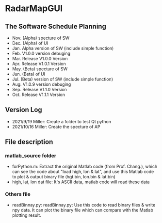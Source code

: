 # RadarMapGUI
## The Software Schedule Planning
- Nov. (Alpha) specture of SW
- Dec. (Alpha) of UI
- Jan. Alpha version of SW (include simple function)
- Feb. V1.0.0 version debuging
- Mar. Release V1.0.0 Version 
- Apr. Release V1.0.1 Version
- May. (Beta)  specture of SW
- Jun. (Beta)  of UI
- Jul. (Beta)  version of SW (include simple function)  
- Aug. V1.0.9 version debuging
- Sep. Release V1.1.0 Version
- Oct. Release V1.1.1 Version

## Version Log
- 2021/9/19 Miller: Create a folder to test Qt python
- 2021/10/16 Miller: Create the specture of AP

## File description
### matlab_source folder
* forPython.m: Extract the original Matlab code (from Prof. Chang.), which can see the code about "load high, lon & lat", and use this Matlab code to plot & output binary file (hgt.bin, lon.bin & lat.bin)
* high, lat, lon dat file: It's ASCII data, matlab code will read these data
### Others file
* readBinnay.py: readBinnay.py: Use this code to read binary files & write npy data. It can plot the binary file which can compare with the Matlab plotting result.






